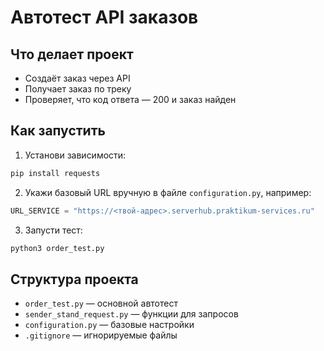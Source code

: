 # Автотест API заказов

## Что делает проект

* Создаёт заказ через API
* Получает заказ по треку
* Проверяет, что код ответа — 200 и заказ найден

## Как запустить

1. Установи зависимости:

```bash
pip install requests
```

2. Укажи базовый URL вручную в файле `configuration.py`, например:

```python
URL_SERVICE = "https://<твой-адрес>.serverhub.praktikum-services.ru"
```

3. Запусти тест:

```bash
python3 order_test.py
```

## Структура проекта

* `order_test.py` — основной автотест
* `sender_stand_request.py` — функции для запросов
* `configuration.py` — базовые настройки
* `.gitignore` — игнорируемые файлы
